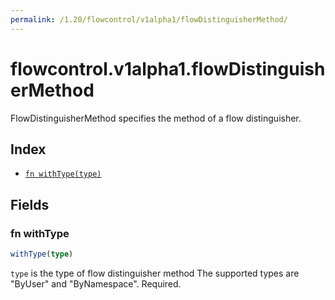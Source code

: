 ```yaml
---
permalink: /1.20/flowcontrol/v1alpha1/flowDistinguisherMethod/
---
```


# flowcontrol.v1alpha1.flowDistinguisherMethod

FlowDistinguisherMethod specifies the method of a flow distinguisher.

## Index

* [`fn withType(type)`](#fn-withtype)

## Fields

### fn withType

```ts
withType(type)
```

`type` is the type of flow distinguisher method The supported types are "ByUser" and "ByNamespace". Required.